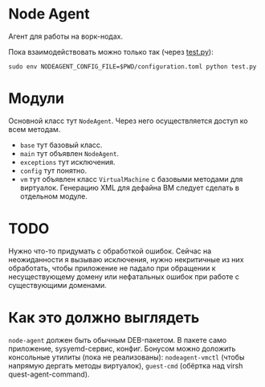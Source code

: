 # Node Agent

Агент для работы на ворк-нодах.

Пока взаимодействовать можно только так (через [test.py](test.py)):

```
sudo env NODEAGENT_CONFIG_FILE=$PWD/configuration.toml python test.py
```

# Модули

Основной класс тут `NodeAgent`. Через него осуществляется доступ ко всем методам.

- `base` тут базовый класс.
- `main` тут объявлен `NodeAgent`.
- `exceptions` тут исключения.
- `config` тут понятно.
- `vm` тут объявлен класс `VirtualMachine` с базовыми методами для виртуалок. Генерацию XML для дефайна ВМ следует сделать в отдельном модуле.

# TODO

Нужно что-то придумать с обработкой ошибок. Сейчас на неожиданности я вызываю исключения, нужно некритичные из них обработать, чтобы приложение не падало при обращении к несуществующему домену или нефатальных ошибок при работе с существующими доменами.

# Как это должно выглядеть

`node-agent` должен быть обычным DEB-пакетом. В пакете само приложение, sysyemd-сервис, конфиг. Бонусом можно доложить консольные утилиты (пока не реализованы): `nodeagent-vmctl` (чтобы напрямую дергать методы виртуалок), `guest-cmd` (обёртка над virsh quest-agent-command).
